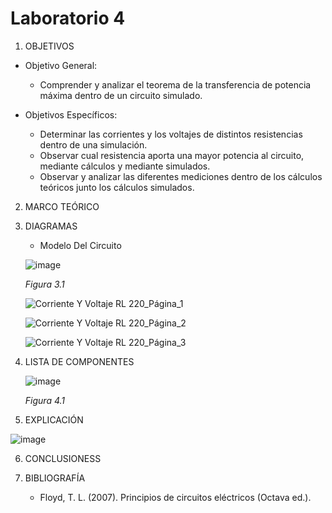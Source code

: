 # Laboratorio 4
1. OBJETIVOS
- Objetivo General:
   
   - Comprender y analizar el teorema de la transferencia de potencia máxima dentro de un circuito simulado.
   
- Objetivos Específicos:
 
   - Determinar las corrientes y los voltajes de distintos resistencias dentro de una simulación.
   - Observar cual resistencia aporta una mayor potencia al circuito, mediante cálculos y mediante simulados.
   - Observar y analizar las diferentes mediciones dentro de los cálculos teóricos junto los cálculos simulados.
   
2. MARCO TEÓRICO



3. DIAGRAMAS
   - Modelo Del Circuito
   
   ![image](https://user-images.githubusercontent.com/75439689/106960500-2dc2b100-670a-11eb-8f93-5aa3995610a9.png)

   *Figura 3.1*
   
   ![Corriente Y Voltaje RL 220_Página_1](https://user-images.githubusercontent.com/75439689/106961108-1fc16000-670b-11eb-86f6-bf59fa3f179d.jpg)

   ![Corriente Y Voltaje RL 220_Página_2](https://user-images.githubusercontent.com/75439689/106961129-264fd780-670b-11eb-90a5-161c7328a98e.jpg)

   ![Corriente Y Voltaje RL 220_Página_3](https://user-images.githubusercontent.com/75439689/106961138-294ac800-670b-11eb-9335-b2f8b40160c2.jpg)

4. LISTA DE COMPONENTES
   
   ![image](https://user-images.githubusercontent.com/75439689/106961723-0371f300-670c-11eb-82bc-e5c6303bb8f4.png)
   
   *Figura 4.1*

5. EXPLICACIÓN


![image](https://user-images.githubusercontent.com/75439689/106960927-d7a23d80-670a-11eb-8d4c-93b7518cf1c5.png)
   
6. CONCLUSIONESS


 
7. BIBLIOGRAFÍA

   - Floyd, T. L. (2007). Principios de circuitos eléctricos (Octava ed.).

